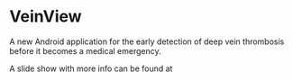 # VeinView

A new Android application for the early detection of deep vein thrombosis before it becomes a medical emergency.

A slide show with more info can be found at 
 
